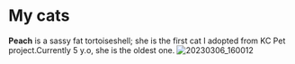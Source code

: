 My cats
=========
**Peach** is a sassy fat tortoiseshell; she is the first cat I adopted from KC Pet project.Currently 5 y.o, she is the oldest one. 
![20230306_160012](https://user-images.githubusercontent.com/123142971/225984247-0b2d3748-89d4-4fc7-a29b-d6f3e8422205.jpg)
